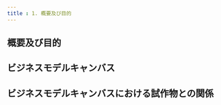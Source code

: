 ```yaml
---
title : 1. 概要及び目的
---
```


## 概要及び目的
<!-- 概要及び目的を記載 -->

## ビジネスモデルキャンバス
<!-- ビジネスモデルキャンパスを記載 -->

## ビジネスモデルキャンバスにおける試作物との関係
<!-- ビジネスモデルキャンバスにおける試作物との関係を記載 -->

